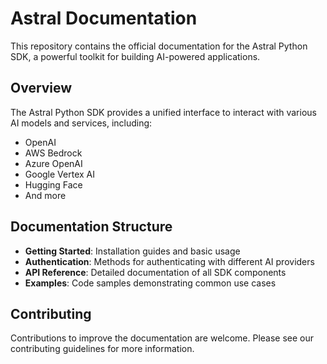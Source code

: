 # Astral Documentation

This repository contains the official documentation for the Astral Python SDK, a powerful toolkit for building AI-powered applications.

## Overview

The Astral Python SDK provides a unified interface to interact with various AI models and services, including:
- OpenAI
- AWS Bedrock
- Azure OpenAI
- Google Vertex AI
- Hugging Face
- And more

## Documentation Structure

- **Getting Started**: Installation guides and basic usage
- **Authentication**: Methods for authenticating with different AI providers
- **API Reference**: Detailed documentation of all SDK components
- **Examples**: Code samples demonstrating common use cases

## Contributing

Contributions to improve the documentation are welcome. Please see our contributing guidelines for more information.
